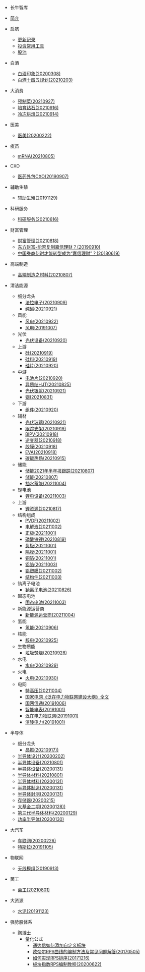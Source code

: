 * 长牛智库

* [简介](README.md)

* 启航
    - [更新记录](myHistory.md)
	- [投资常用工具](myTool.md)
	- [股池](股池/股池.md)
* 白酒
    - [白酒印象(20200308)](/白酒/白酒印象(20200308).md)
	- [白酒十四五规划(20210203)](/白酒/白酒十四五规划(20210203).md)
* 大消费
    - [预制菜(20210927)](大消费/预制菜(20210927).md)
    - [培育钻石(20210916)](大消费/培育钻石(20210916).md)
    - [冷冻烘焙(20210914)](大消费/冷冻烘焙(20210914).md)
* 医美
    - [医美(20200222)](医美/医美(20200222).md)
* 疫苗
    - [mRNA(20210805)](疫苗/mRNA(20210805).md)  
* CXO
	- [医药外包CXO(20190907)](CXO/医药外包CXO(20190907).md)
* 辅助生殖
	- [辅助生殖(20191129)](辅助生殖/辅助生殖(20191129).md)
* 科研服务
    - [科研服务(20210616)](科研服务/科研服务(20210616).md)
* 财富管理
    - [财富管理(20210818)](财富管理/财富管理(20210818).md)
    - [东方财富-能否复制嘉信理财？(20190910)](财富管理/东方财富-能否复制嘉信理财？(20190910).md)
	- [中国券商何时才能转型成为“嘉信理财”？(20180619)](财富管理/中国券商何时才能转型成为“嘉信理财”？(20180619).md)
* 高端制造
    - [高端制造之材料(20210807)](高端制造/高端制造之材料(20210807).md)
* 清洁能源 
     - 细分龙头
	    - [法拉电子(20210909)](清洁能源/细分龙头/法拉电子(20210909).md)
	    - [纯碱(20210921)](清洁能源/光伏/纯碱(20210921).md)
	 - 风能
	    - [风电(20210922)](清洁能源/风能/风电(20210922).md)
	    - [风电(20191007)](清洁能源/风能/风电(20191007).md)
	 - 光伏
	     - [光伏设备(20210920)](清洁能源/光伏/光伏设备(20210920).md)
	 - 上游
	     - [硅(20210919)](清洁能源/光伏/硅(20210919).md)
	     - [硅料(20210919)](清洁能源/光伏/硅料(20210919).md)
	     - [硅片(20210920)](清洁能源/光伏/硅片(20210920).md)
	 - 中游
	     - [电池片(20210920)](清洁能源/光伏/电池片(20210920).md)
	     - [异质结HJT(20210825)](清洁能源/光伏/异质结HJT(20210825).md) 
	     - [光伏银浆(20210921)](清洁能源/光伏/光伏银浆(20210921).md) 
	     - [铟(20210831)](清洁能源/光伏/铟(20210831).md) 
	 - 下游
	     - [组件(20210920)](清洁能源/光伏/组件(20210920).md)
	 - 辅材
	     - [光伏玻璃(20210921)](清洁能源/光伏/光伏玻璃(20210921).md)
	     - [跟踪支架(20210919)](清洁能源/光伏/跟踪支架(20210919).md)
	     - [BIPV(20210918)](清洁能源/光伏/BIPV(20210918).md)
	     - [逆变器(20210918)](清洁能源/光伏/逆变器(20210918).md)
	     - [胶膜(20210918)](清洁能源/光伏/胶膜(20210918).md)
	     - [EVA(20210918)](清洁能源/光伏/EVA(20210918).md) 
	     - [碳碳热场(20210915)](清洁能源/光伏/碳碳热场(20210915).md) 
     - 储能
        - [储能2021年半年报跟踪(20210807)](清洁能源/储能/储能2021年半年报跟踪(20210807).md) 
        - [储能(20210807)](清洁能源/储能/储能(20210807).md) 
        - [抽水蓄能(20211004)](清洁能源/储能/抽水蓄能(20211004).md) 
     - 锂电池
        - [锂电设备(20211003)](清洁能源/锂电池/锂电设备(20211003).md)
     - 上游
        - [锂资源(20210817)](清洁能源/锂电池/锂资源(20210817).md) 
     - 结构组成
        - [PVDF(20211002)](清洁能源/锂电池/PVDF(20211002).md) 
        - [电解液(20211002)](清洁能源/锂电池/电解液(20211002).md) 
        - [正极(20211001)](清洁能源/锂电池/正极(20211001).md) 
        - [磷酸铁锂(20210819)](清洁能源/锂电池/磷酸铁锂(20210819).md) 
        - [负极(20211001)](清洁能源/锂电池/负极(20211001).md) 
        - [隔膜(20211001)](清洁能源/锂电池/隔膜(20211001).md) 
        - [铜箔(20211001)](清洁能源/锂电池/铜箔(20211001).md) 
        - [铝箔(20211003)](清洁能源/锂电池/铝箔(20211003).md) 
        - [铝塑膜(20211002)](清洁能源/锂电池/铝塑膜(20211002).md)
        - [结构件(20211003)](清洁能源/锂电池/结构件(20211003).md)
     - 钠离子电池
         - [钠离子电池(20210826)](清洁能源/钠离子电池/钠离子电池(20210826).md) 
     - 固态电池
         - [固态电池(20211003)](清洁能源/固态电池/固态电池(20211003).md) 
     - 新能源运营商
	    - [新能源运营商(20211004)](清洁能源/新能源运营商/新能源运营商(20211004).md)
     - 氢能
	    - [氢能(20210906)](清洁能源/氢能/氢能(20210906).md)
	 - 核能
	    - [核电(20210925)](清洁能源/核能/核电(20210925).md)
     - 生物质能
	    - [垃圾焚烧(20210928)](清洁能源/生物质能/垃圾焚烧(20210928).md)
	 - 水电
	    - [水电(20210929)](清洁能源/水电/水电(20210929).md)
	 - 火电
	    - [火电(20210930)](清洁能源/火电/火电(20210930).md)
	 - 电网
	    - [特高压(20211004)](清洁能源/电网/特高压(20211004).md)
	    - [国家电网《泛在电力物联网建设大纲》全文](清洁能源/电网/国家电网《泛在电力物联网建设大纲》全文.md)
	    - [国网信通(20191006)](清洁能源/电网/国网信通(20191006).md)
	    - [智能电表(20191001)](清洁能源/电网/智能电表(20191001).md)
	    - [泛在电力物联网(20191001)](清洁能源/电网/泛在电力物联网(20191001).md)
	    - [涪陵电力(20191001)](清洁能源/电网/涪陵电力(20191001).md)
* 半导体
    - 细分龙头
	    - [晶振(20210917))](半导体/细分龙头/晶振(20210917).md)
    - [半导体设计(20200202)](半导体/半导体设计(20200202).md)
    - [半导体设备(20210801)](半导体/半导体设备(20210801).md)
    - [半导体设备(20200131)](半导体/半导体设备(20200131).md)
    - [半导体材料(20210801)](半导体/半导体材料(20210801).md)
    - [半导体材料(20200131)](半导体/半导体材料(20200131).md)
    - [半导体制造(20200131)](半导体/半导体制造(20200131).md)
    - [半导体封测(20200131)](半导体/半导体封测(20200131).md)
    - [存储器(20200215)](半导体/存储器(20200215).md)
    - [大基金二期(20200128))](半导体/大基金二期(20200128).md)
    - [第三代半导体材料(20200129)](半导体/第三代半导体材料(20200129).md)
    - [功率半导体(20200130)](半导体/功率半导体(20200130).md)
* 大汽车
    - [车联网(20200226)](大汽车/车联网(20200226).md)
    - [特斯拉(20191105)](大汽车/特斯拉(20191105).md)
* 物联网
    - [无线模组(20190913)](物联网/无线模组(20190913).md)
* 菌工
    - [菌工(20210801)](菌工/菌工(20210801).md)
* 大资源
    - [水泥(20191123)](大资源/水泥(20191123).md)
* 强势股体系
	
	- [陶博士](强势股体系/陶博士/陶博士.md)
	 	- 量化公式
			- [通达信如何添加自定义板块](强势股体系/陶博士/量化公式/通达信如何添加自定义板块.md)
			- [欧奈尔RPS曲线的编制方法及常见问题解答(20170505)](强势股体系/陶博士/量化公式/欧奈尔RPS曲线的编制方法及常见问题解答(20170505).md)
			- [如何实现RPS排序(20171216)](强势股体系/陶博士/量化公式/如何实现RPS排序(20171216).md)
			- [板块指数RPS编制教程(20200622)](强势股体系/陶博士/量化公式/板块指数RPS编制教程(20200622).md)